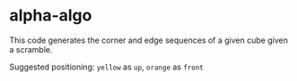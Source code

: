 # alpha-algo
This code generates the corner and edge sequences of a given cube given a scramble. 

Suggested positioning: `yellow` as `up`, `orange` as `front`
